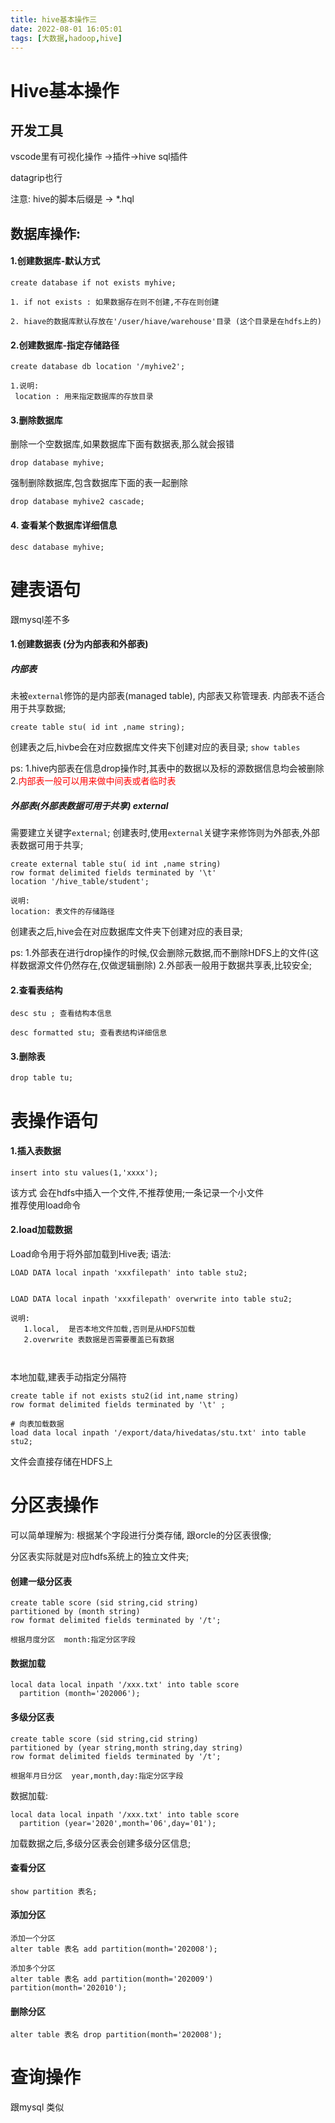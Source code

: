 ```yaml
---
title: hive基本操作三
date: 2022-08-01 16:05:01
tags: [大数据,hadoop,hive]
---
```

# Hive基本操作

## 开发工具
vscode里有可视化操作 ->插件->hive sql插件

datagrip也行

注意: hive的脚本后缀是 -> *.hql

## 数据库操作:

#### 1.创建数据库-默认方式
```
create database if not exists myhive;

1. if not exists : 如果数据存在则不创建,不存在则创建

2. hiave的数据库默认存放在'/user/hiave/warehouse'目录 (这个目录是在hdfs上的)
```

#### 2.创建数据库-指定存储路径

```
create database db location '/myhive2';

1.说明:
 location : 用来指定数据库的存放目录

```

<!--more-->

#### 3.删除数据库
删除一个空数据库,如果数据库下面有数据表,那么就会报错
```
drop database myhive;

```
强制删除数据库,包含数据库下面的表一起删除
```
drop database myhive2 cascade;
```

#### 4. 查看某个数据库详细信息
```
desc database myhive;
```

# 建表语句
跟mysql差不多

#### 1.创建数据表 (分为内部表和外部表)

##### 内部表
未被`external`修饰的是内部表(managed table), 内部表又称管理表. 内部表不适合用于共享数据;
```
create table stu( id int ,name string);
```
创建表之后,hivbe会在对应数据库文件夹下创建对应的表目录;
`show tables`

ps:
1.hive内部表在信息drop操作时,其表中的数据以及标的源数据信息均会被删除
2.<font color='red'>内部表一般可以用来做中间表或者临时表</font>

##### 外部表(外部表数据可用于共享)   external
需要建立关键字`external`;
创建表时,使用`external`关键字来修饰则为外部表,外部表数据可用于共享;
```
create external table stu( id int ,name string)
row format delimited fields terminated by '\t' 
location '/hive_table/student';

说明:
location: 表文件的存储路径
```
创建表之后,hive会在对应数据库文件夹下创建对应的表目录;

ps:
1.外部表在进行drop操作的时候,仅会删除元数据,而不删除HDFS上的文件(这样数据源文件仍然存在,仅做逻辑删除)
2.外部表一般用于数据共享表,比较安全;

#### 2.查看表结构

 ```
 desc stu ; 查看结构本信息
 
 desc formatted stu; 查看表结构详细信息
 ```

#### 3.删除表

```
drop table tu;
```

# 表操作语句
#### 1.插入表数据
```
insert into stu values(1,'xxxx');
```
该方式 会在hdfs中插入一个文件,不推荐使用;一条记录一个小文件  
推荐使用load命令

#### 2.load加载数据
Load命令用于将外部加载到Hive表;
语法:
```
LOAD DATA local inpath 'xxxfilepath' into table stu2;


LOAD DATA local inpath 'xxxfilepath' overwrite into table stu2;

说明:
   1.local,  是否本地文件加载,否则是从HDFS加载
   2.overwrite 表数据是否需要覆盖已有数据



```

本地加载,建表手动指定分隔符
```
create table if not exists stu2(id int,name string)
row format delimited fields terminated by '\t' ;

# 向表加载数据
load data local inpath '/export/data/hivedatas/stu.txt' into table stu2;
```
文件会直接存储在HDFS上


# 分区表操作
可以简单理解为: 根据某个字段进行分类存储,
跟orcle的分区表很像;

分区表实际就是对应hdfs系统上的独立文件夹;

#### 创建一级分区表
```
create table score (sid string,cid string)
partitioned by (month string) 
row format delimited fields terminated by '/t';

根据月度分区  month:指定分区字段
```

#### 数据加载
```
local data local inpath '/xxx.txt' into table score
  partition (month='202006');
```

#### 多级分区表

```
create table score (sid string,cid string)
partitioned by (year string,month string,day string) 
row format delimited fields terminated by '/t';

根据年月日分区  year,month,day:指定分区字段
```
数据加载:
```
local data local inpath '/xxx.txt' into table score
  partition (year='2020',month='06',day='01');
```
加载数据之后,多级分区表会创建多级分区信息;

#### 查看分区
```
show partition 表名;
```

#### 添加分区
```
添加一个分区
alter table 表名 add partition(month='202008');

添加多个分区
alter table 表名 add partition(month='202009') partition(month='202010');
```

#### 删除分区
```
alter table 表名 drop partition(month='202008');
```



# 查询操作

跟mysql 类似

